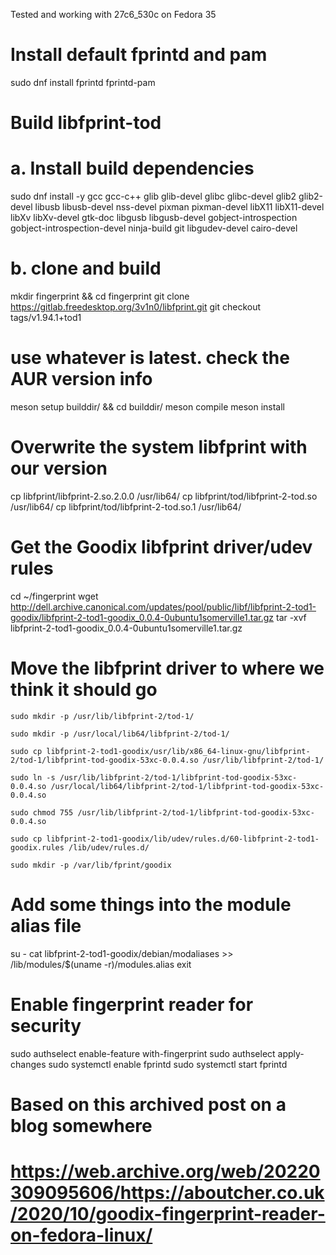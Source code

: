 Tested and working with 27c6_530c on Fedora 35

# Install default fprintd and pam
sudo dnf install fprintd fprintd-pam

# Build libfprint-tod
# a. Install build dependencies
sudo dnf install -y gcc gcc-c++ glib glib-devel glibc glibc-devel glib2 glib2-devel libusb libusb-devel nss-devel pixman pixman-devel libX11 libX11-devel libXv libXv-devel gtk-doc libgusb libgusb-devel gobject-introspection gobject-introspection-devel ninja-build git libgudev-devel cairo-devel
# b. clone and build
mkdir fingerprint && cd fingerprint
git clone https://gitlab.freedesktop.org/3v1n0/libfprint.git
git checkout tags/v1.94.1+tod1
# use whatever is latest. check the AUR version info
meson setup builddir/ && cd builddir/
meson compile
meson install

# Overwrite the system libfprint with our version
cp libfprint/libfprint-2.so.2.0.0 /usr/lib64/
cp libfprint/tod/libfprint-2-tod.so /usr/lib64/
cp libfprint/tod/libfprint-2-tod.so.1 /usr/lib64/

# Get the Goodix libfprint driver/udev rules
cd ~/fingerprint
wget http://dell.archive.canonical.com/updates/pool/public/libf/libfprint-2-tod1-goodix/libfprint-2-tod1-goodix_0.0.4-0ubuntu1somerville1.tar.gz
tar -xvf libfprint-2-tod1-goodix_0.0.4-0ubuntu1somerville1.tar.gz


# Move the libfprint driver to where we think it should go
```
sudo mkdir -p /usr/lib/libfprint-2/tod-1/
```

```
sudo mkdir -p /usr/local/lib64/libfprint-2/tod-1/
```

```
sudo cp libfprint-2-tod1-goodix/usr/lib/x86_64-linux-gnu/libfprint-2/tod-1/libfprint-tod-goodix-53xc-0.0.4.so /usr/lib/libfprint-2/tod-1/
```

```
sudo ln -s /usr/lib/libfprint-2/tod-1/libfprint-tod-goodix-53xc-0.0.4.so /usr/local/lib64/libfprint-2/tod-1/libfprint-tod-goodix-53xc-0.0.4.so
```

```
sudo chmod 755 /usr/lib/libfprint-2/tod-1/libfprint-tod-goodix-53xc-0.0.4.so
```

```
sudo cp libfprint-2-tod1-goodix/lib/udev/rules.d/60-libfprint-2-tod1-goodix.rules /lib/udev/rules.d/
```

```
sudo mkdir -p /var/lib/fprint/goodix
```

# Add some things into the module alias file
su -
cat libfprint-2-tod1-goodix/debian/modaliases >> /lib/modules/$(uname -r)/modules.alias
exit

# Enable fingerprint reader for security
sudo authselect enable-feature with-fingerprint
sudo authselect apply-changes
sudo systemctl enable fprintd
sudo systemctl start fprintd



# Based on this archived post on a blog somewhere
# https://web.archive.org/web/20220309095606/https://aboutcher.co.uk/2020/10/goodix-fingerprint-reader-on-fedora-linux/